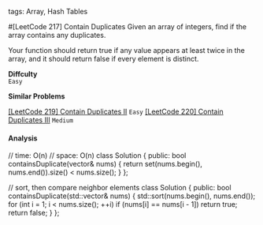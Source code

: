 tags: Array, Hash Tables

#[LeetCode 217] Contain Duplicates
Given an array of integers, find if the array contains any duplicates. 

Your function should return true if any value appears at least twice in the array, and it should return false if every element is distinct.


**Diffculty**  
`Easy`

**Similar Problems**  
 
[[LeetCode 219] Contain Duplicates II]() `Easy`
[[LeetCode 220] Contain Duplicates III]() `Medium`

#### Analysis


// time: O(n)
// space: O(n)
class Solution {
  public:
    bool containsDuplicate(vector<int>& nums) {
        return set<int>(nums.begin(), nums.end()).size() < nums.size();
    }
};

// sort, then compare neighbor elements
class Solution {
public:
    bool containsDuplicate(std::vector<int>& nums) {
        std::sort(nums.begin(), nums.end());
        for (int i = 1; i < nums.size(); ++i)
            if (nums[i] == nums[i - 1])
                return true;
        return false;
    }
};